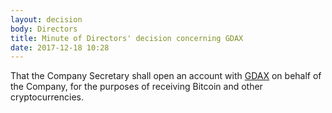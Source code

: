 ```yaml
---
layout: decision
body: Directors
title: Minute of Directors' decision concerning GDAX
date: 2017-12-18 10:28
---
```


That the Company Secretary shall open an account with [GDAX](https://www.gdax.com/) on behalf of the Company, for the purposes of receiving Bitcoin and other cryptocurrencies.
